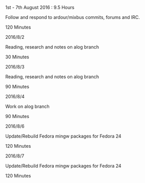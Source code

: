 1st - 7th August 2016 : 9.5 Hours

Follow and respond to ardour/mixbus commits, forums and IRC.

120 Minutes

2016/8/2

Reading, research and notes on alog branch

30 Minutes

2016/8/3

Reading, research and notes on alog branch

90 Minutes

2016/8/4

Work on alog branch

90 Minutes

2016/8/6

Update/Rebuild Fedora mingw packages for Fedora 24

120 Minutes

2016/8/7

Update/Rebuild Fedora mingw packages for Fedora 24

120 Minutes
